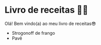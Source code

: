 # Livro de receitas :man_cook:

Olá! Bem vindo(a) ao meu livro de receitas:sunglasses:

- Strogonoff de frango
- Pavê

